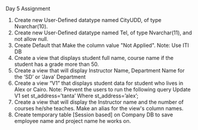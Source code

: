 Day 5 Assignment
1.	Create new User-Defined datatype named CityUDD, of type Nvarchar(10).
2.	Create new User-Defined datatype named Tel, of type Nvarchar(11), and not allow null.
3.	Create Default that Make the column value "Not Applied".
Note: Use ITI DB
4.	 Create a view that displays student full name, course name if the student has a grade more than 50. 
5.	Create a view that will display Instructor Name, Department Name for the ‘SD’ or ‘Java’ Department 
6.	Create a view “V1” that displays student data for student who lives in Alex or Cairo. 
Note: Prevent the users to run the following query 
Update V1 set st_address=’tanta’
Where st_address=’alex’; 
7.	Create a view that will display the Instructor name and the number of courses he/she teaches. Make an alias for the view's column names.
8.	Create temporary table [Session based] on Company DB to save employee name and project name he works on.


